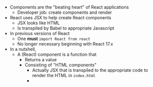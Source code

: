 
- Components are the "beating heart" of React applications
	- Developer job: create components and render
- React uses JSX to help create React components
	- JSX looks like HTML
	- Is transpiled by Babel to appropriate Javascript
- In previous versions of React
	- One **must**  `import React from react`
	- No longer necessary beginning with React 17.x
- In a nutshell,
	- A (React) component is a function that
		- Returns a value 
		- Consisting of "HTML components"
			- Actually JSX that is transpiled to the appropriate code to render the HTML in `index.html`
			- 